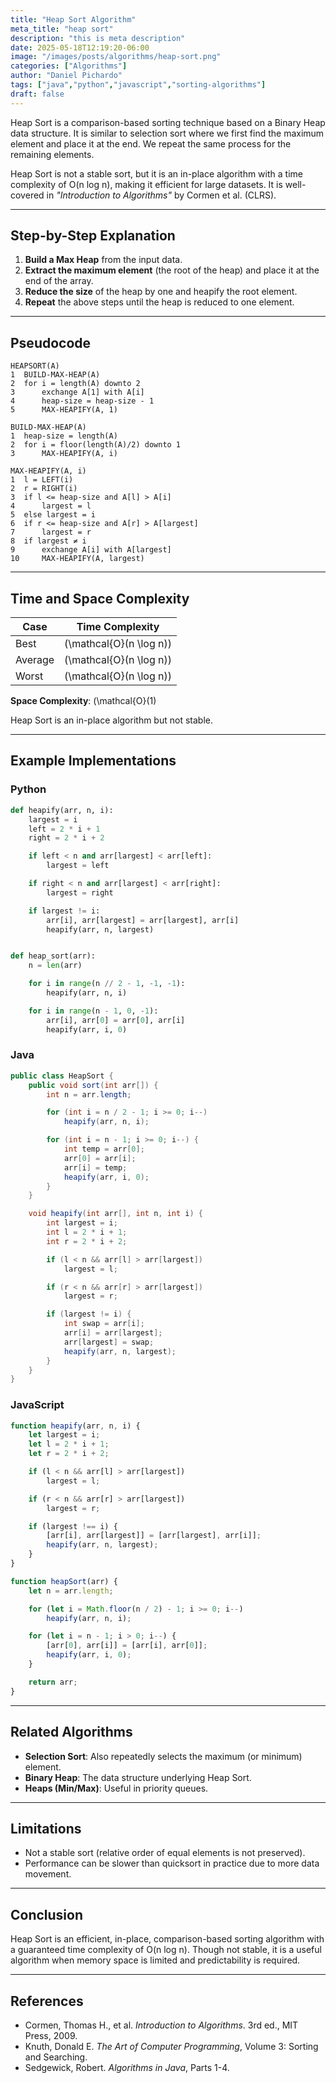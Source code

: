 ```yaml
---
title: "Heap Sort Algorithm"
meta_title: "heap sort"
description: "this is meta description"
date: 2025-05-18T12:19:20-06:00
image: "/images/posts/algorithms/heap-sort.png"
categories: ["Algorithms"]
author: "Daniel Pichardo"
tags: ["java","python","javascript","sorting-algorithms"]
draft: false
---
```


Heap Sort is a comparison-based sorting technique based on a Binary Heap data structure. It is similar to selection sort where we first find the maximum element and place it at the end. We repeat the same process for the remaining elements.

Heap Sort is not a stable sort, but it is an in-place algorithm with a time complexity of O(n log n), making it efficient for large datasets. It is well-covered in *"Introduction to Algorithms"* by Cormen et al. (CLRS).

---

## Step-by-Step Explanation

1. **Build a Max Heap** from the input data.
2. **Extract the maximum element** (the root of the heap) and place it at the end of the array.
3. **Reduce the size** of the heap by one and heapify the root element.
4. **Repeat** the above steps until the heap is reduced to one element.

---

## Pseudocode

```text
HEAPSORT(A)
1  BUILD-MAX-HEAP(A)
2  for i = length(A) downto 2
3      exchange A[1] with A[i]
4      heap-size = heap-size - 1
5      MAX-HEAPIFY(A, 1)

BUILD-MAX-HEAP(A)
1  heap-size = length(A)
2  for i = floor(length(A)/2) downto 1
3      MAX-HEAPIFY(A, i)

MAX-HEAPIFY(A, i)
1  l = LEFT(i)
2  r = RIGHT(i)
3  if l <= heap-size and A[l] > A[i]
4      largest = l
5  else largest = i
6  if r <= heap-size and A[r] > A[largest]
7      largest = r
8  if largest ≠ i
9      exchange A[i] with A[largest]
10     MAX-HEAPIFY(A, largest)
```

---

## Time and Space Complexity

| Case    | Time Complexity |
| ------- | --------------- |
| Best    | \(\mathcal{O}(n \log n)\)      |
| Average | \(\mathcal{O}(n \log n)\)      |
| Worst   | \(\mathcal{O}(n \log n)\)      |

**Space Complexity**: \(\mathcal{O}(1\)

Heap Sort is an in-place algorithm but not stable.

---

## Example Implementations

### Python

```python
def heapify(arr, n, i):
    largest = i
    left = 2 * i + 1
    right = 2 * i + 2

    if left < n and arr[largest] < arr[left]:
        largest = left

    if right < n and arr[largest] < arr[right]:
        largest = right

    if largest != i:
        arr[i], arr[largest] = arr[largest], arr[i]
        heapify(arr, n, largest)


def heap_sort(arr):
    n = len(arr)

    for i in range(n // 2 - 1, -1, -1):
        heapify(arr, n, i)

    for i in range(n - 1, 0, -1):
        arr[i], arr[0] = arr[0], arr[i]
        heapify(arr, i, 0)
```

### Java

```java
public class HeapSort {
    public void sort(int arr[]) {
        int n = arr.length;

        for (int i = n / 2 - 1; i >= 0; i--)
            heapify(arr, n, i);

        for (int i = n - 1; i >= 0; i--) {
            int temp = arr[0];
            arr[0] = arr[i];
            arr[i] = temp;
            heapify(arr, i, 0);
        }
    }

    void heapify(int arr[], int n, int i) {
        int largest = i;
        int l = 2 * i + 1;
        int r = 2 * i + 2;

        if (l < n && arr[l] > arr[largest])
            largest = l;

        if (r < n && arr[r] > arr[largest])
            largest = r;

        if (largest != i) {
            int swap = arr[i];
            arr[i] = arr[largest];
            arr[largest] = swap;
            heapify(arr, n, largest);
        }
    }
}
```

### JavaScript

```javascript
function heapify(arr, n, i) {
    let largest = i;
    let l = 2 * i + 1;
    let r = 2 * i + 2;

    if (l < n && arr[l] > arr[largest])
        largest = l;

    if (r < n && arr[r] > arr[largest])
        largest = r;

    if (largest !== i) {
        [arr[i], arr[largest]] = [arr[largest], arr[i]];
        heapify(arr, n, largest);
    }
}

function heapSort(arr) {
    let n = arr.length;

    for (let i = Math.floor(n / 2) - 1; i >= 0; i--)
        heapify(arr, n, i);

    for (let i = n - 1; i > 0; i--) {
        [arr[0], arr[i]] = [arr[i], arr[0]];
        heapify(arr, i, 0);
    }

    return arr;
}
```

---

## Related Algorithms

* **Selection Sort**: Also repeatedly selects the maximum (or minimum) element.
* **Binary Heap**: The data structure underlying Heap Sort.
* **Heaps (Min/Max)**: Useful in priority queues.

---

## Limitations

* Not a stable sort (relative order of equal elements is not preserved).
* Performance can be slower than quicksort in practice due to more data movement.

---

## Conclusion

Heap Sort is an efficient, in-place, comparison-based sorting algorithm with a guaranteed time complexity of O(n log n). Though not stable, it is a useful algorithm when memory space is limited and predictability is required.

---

## References

* Cormen, Thomas H., et al. *Introduction to Algorithms*. 3rd ed., MIT Press, 2009.
* Knuth, Donald E. *The Art of Computer Programming*, Volume 3: Sorting and Searching.
* Sedgewick, Robert. *Algorithms in Java*, Parts 1-4.
